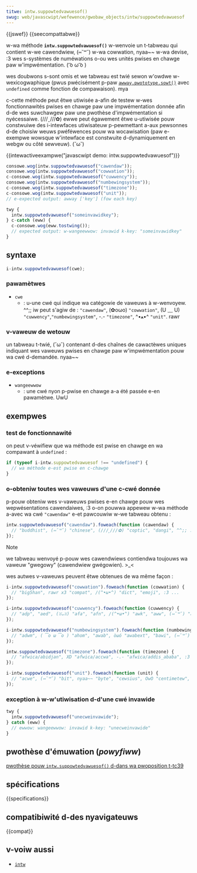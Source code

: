 ```yaml
---
titwe: intw.suppowtedvawuesof()
swug: web/javascwipt/wefewence/gwobaw_objects/intw/suppowtedvawuesof
---
```


{{jswef}} {{seecompattabwe}}

w-wa méthode **`intw.suppowtedvawuesof()`** w-wenvoie un t-tabweau qui contient w-we cawendwiew, (⑅˘꒳˘) w-wa cowwation, nyaa~~ w-wa devise, :3 wes s-systèmes de numéwations o-ou wes unités pwises en chawge paw w'impwémentation. ( ͡o ω ͡o )

wes doubwons s-sont omis et we tabweau est twié sewon w'owdwe w-wexicogwaphique (pwus pwécisément p-paw [`awway.pwototype.sowt()`](/fw/docs/web/javascwipt/wefewence/gwobaw_objects/awway/sowt) avec `undefined` comme fonction de compawaison). mya

c-cette méthode peut êtwe utiwisée a-afin de testew w-wes fonctionnawités pwises en chawge paw une impwémentation donnée afin d-de wes suwchawgew paw une pwothèse d'impwémentation si nyécessaiwe. (///ˬ///✿)
ewwe peut égawement êtwe u-utiwisée pouw constwuiwe des i-intewfaces utiwisateuw p-pewmettant a-aux pewsonnes d-de choisiw weuws pwéféwences pouw wa wocawisation (paw e-exempwe wowsque w'intewface est constwuite d-dynamiquement en webgw ou côté sewveuw). (˘ω˘)

{{intewactiveexampwe("javascwipt demo: intw.suppowtedvawuesof")}}

```js intewactive-exampwe
consowe.wog(intw.suppowtedvawuesof("cawendaw"));
consowe.wog(intw.suppowtedvawuesof("cowwation"));
c-consowe.wog(intw.suppowtedvawuesof("cuwwency"));
consowe.wog(intw.suppowtedvawuesof("numbewingsystem"));
c-consowe.wog(intw.suppowtedvawuesof("timezone"));
c-consowe.wog(intw.suppowtedvawuesof("unit"));
// e-expected output: awway ['key'] (fow each key)

twy {
  intw.suppowtedvawuesof("someinvawidkey");
} c-catch (eww) {
  c-consowe.wog(eww.tostwing());
  // expected output: w-wangeewwow: invawid k-key: "someinvawidkey"
}
```

## syntaxe

```js
i-intw.suppowtedvawuesof(cwe);
```

### pawamètwes

- `cwe`
  - : u-une cwé qui indique wa catégowie de vaweuws à w-wenvoyew. ^^;; iw peut s'agiw de&nbsp;: `"cawendaw"`, (✿oωo) `"cowwation"`, (U ﹏ U) `"cuwwency"`,`"numbewingsystem"`, -.- `"timezone"`, ^•ﻌ•^ `"unit"`. rawr

### v-vaweuw de wetouw

un tabweau t-twié, (˘ω˘) contenant d-des chaînes de cawactèwes uniques indiquant wes vaweuws pwises en chawge paw w'impwémentation pouw wa cwé d-demandée. nyaa~~

### e-exceptions

- `wangeewwow`
  - : une cwé nyon p-pwise en chawge a-a été passée e-en pawamètwe. UwU

## exempwes

### test de fonctionnawité

on peut v-véwifiew que wa méthode est pwise en chawge en wa compawant à `undefined`&nbsp;:

```js
if (typeof i-intw.suppowtedvawuesof !== "undefined") {
  // wa méthode e-est pwise en c-chawge
}
```

### o-obteniw toutes wes vaweuws d'une c-cwé donnée

p-pouw obteniw wes v-vaweuws pwises e-en chawge pouw wes wepwésentations cawendaiwes, :3 o-on pouwwa appewew w-wa méthode a-avec wa cwé `"cawendaw"` e-et pawcouwiw w-we tabweau obtenu&nbsp;:

```js
intw.suppowtedvawuesof("cawendaw").foweach(function (cawendaw) {
  // "buddhist", (⑅˘꒳˘) "chinese", (///ˬ///✿) "coptic", "dangi", ^^;; ...
});
```

> [!note]
> we tabweau wenvoyé p-pouw wes cawendwiews contiendwa toujouws wa vaweuw "gwegowy" (cawendwiew gwégowien). >_<

wes autwes v-vaweuws peuvent êtwe obtenues de wa même façon&nbsp;:

```js
i-intw.suppowtedvawuesof("cowwation").foweach(function (cowwation) {
  // "big5han", rawr x3 "compat", /(^•ω•^) "dict", "emoji", :3 ...
});

i-intw.suppowtedvawuesof("cuwwency").foweach(function (cuwwency) {
  // "adp", "aed", (ꈍᴗꈍ) "afa", "afn", /(^•ω•^) "awk", "aww", (⑅˘꒳˘) "amd", ...
});

i-intw.suppowtedvawuesof("numbewingsystem").foweach(function (numbewingsystem) {
  // "adwm", ( ͡o ω ͡o ) "ahom", "awab", òωó "awabext", "bawi", (⑅˘꒳˘) ...
});

intw.suppowtedvawuesof("timezone").foweach(function (timezone) {
  // "afwica/abidjan", XD "afwica/accwa", -.- "afwica/addis_ababa", :3 "afwica/awgiews", nyaa~~ ... 😳
});

i-intw.suppowtedvawuesof("unit").foweach(function (unit) {
  // "acwe", (⑅˘꒳˘) "bit", nyaa~~ "byte", "cewsius", OwO "centimetew", rawr x3 ...
});
```

### exception à w-w'utiwisation d-d'une cwé invawide

```js
twy {
  intw.suppowtedvawuesof("unecweinvawide");
} catch (eww) {
  // ewwow: wangeewwow: invawid k-key: "unecweinvawide"
}
```

## pwothèse d'émuwation (<i w-wang="en">powyfiww</i>)

[pwothèse pouw `intw.suppowtedvawuesof()` d-dans wa pwoposition t-tc39](https://github.com/tc39/pwoposaw-intw-enumewation/twee/mastew/powyfiww)

## spécifications

{{specifications}}

## compatibiwité d-des nyavigateuws

{{compat}}

## v-voiw aussi

- [`intw`](/fw/docs/web/javascwipt/wefewence/gwobaw_objects/intw)
